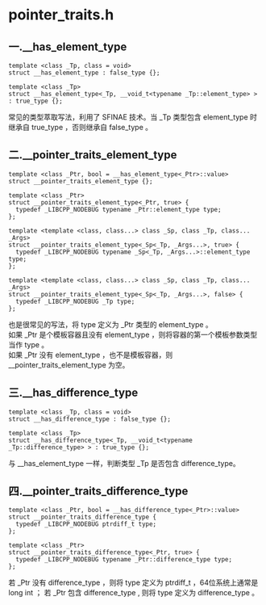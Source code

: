 # pointer_traits.h
## 一.__has_element_type
```
template <class _Tp, class = void>
struct __has_element_type : false_type {};

template <class _Tp>
struct __has_element_type<_Tp, __void_t<typename _Tp::element_type> > : true_type {};
```
常见的类型萃取写法，利用了 SFINAE 技术。当 _Tp 类型包含 element_type 时继承自 true_type ，否则继承自 false_type 。

## 二.__pointer_traits_element_type
```
template <class _Ptr, bool = __has_element_type<_Ptr>::value>
struct __pointer_traits_element_type {};

template <class _Ptr>
struct __pointer_traits_element_type<_Ptr, true> {
  typedef _LIBCPP_NODEBUG typename _Ptr::element_type type;
};

template <template <class, class...> class _Sp, class _Tp, class... _Args>
struct __pointer_traits_element_type<_Sp<_Tp, _Args...>, true> {
  typedef _LIBCPP_NODEBUG typename _Sp<_Tp, _Args...>::element_type type;
};

template <template <class, class...> class _Sp, class _Tp, class... _Args>
struct __pointer_traits_element_type<_Sp<_Tp, _Args...>, false> {
  typedef _LIBCPP_NODEBUG _Tp type;
};
```
也是很常见的写法，将 type 定义为 _Ptr 类型的 element_type 。  
如果 _Ptr 是个模板容器且没有 element_type ，则将容器的第一个模板参数类型当作 type 。  
如果 _Ptr 没有 element_type ，也不是模板容器，则 __pointer_traits_element_type 为空。

## 三.__has_difference_type
```
template <class _Tp, class = void>
struct __has_difference_type : false_type {};

template <class _Tp>
struct __has_difference_type<_Tp, __void_t<typename _Tp::difference_type> > : true_type {};
```
与 __has_element_type 一样，判断类型 _Tp 是否包含 difference_type。

## 四.__pointer_traits_difference_type
```
template <class _Ptr, bool = __has_difference_type<_Ptr>::value>
struct __pointer_traits_difference_type {
  typedef _LIBCPP_NODEBUG ptrdiff_t type;
};

template <class _Ptr>
struct __pointer_traits_difference_type<_Ptr, true> {
  typedef _LIBCPP_NODEBUG typename _Ptr::difference_type type;
};
```
若 _Ptr 没有 difference_type ，则将 type 定义为 ptrdiff_t ，64位系统上通常是 long int ；
若 _Ptr 包含 difference_type , 则将 type 定义为 difference_type 。

